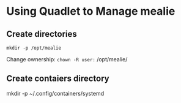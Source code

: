 # Using Quadlet to Manage mealie

## Create directories 

`mkdir -p /opt/mealie`

Change ownership:
`chown -R user:` /opt/mealie/

## Create contaiers directory

mkdir -p ~/.config/containers/systemd


